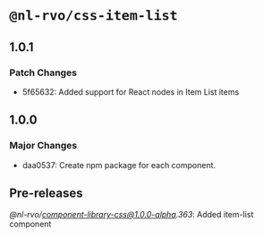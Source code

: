# `@nl-rvo/css-item-list`

## 1.0.1

### Patch Changes

- 5f65632: Added support for React nodes in Item List items

## 1.0.0

### Major Changes

- daa0537: Create npm package for each component.

## Pre-releases

_@nl-rvo/component-library-css@1.0.0-alpha.363_:
Added item-list component
